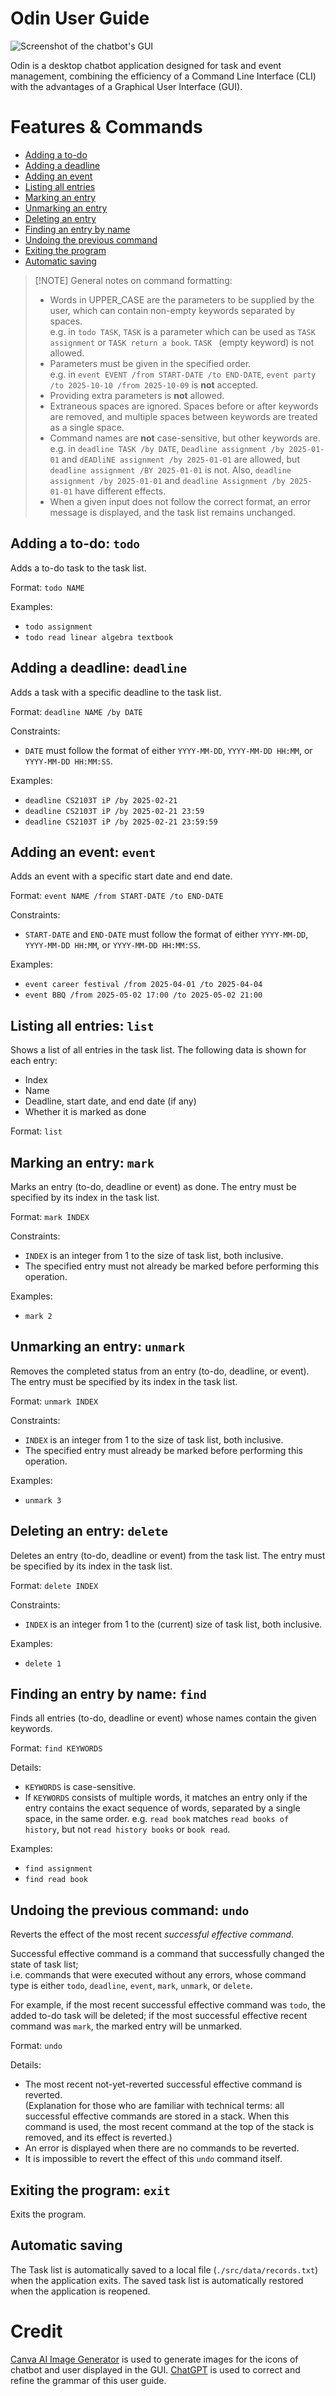 # Odin User Guide

![Screenshot of the chatbot's GUI](Ui.png)

Odin is a desktop chatbot application designed for task and event management,
combining the efficiency of a Command Line Interface (CLI) with the advantages of a Graphical User Interface (GUI).

# Features & Commands

- [Adding a to-do](#adding-a-to-do-todo)
- [Adding a deadline](#adding-a-deadline-deadline)
- [Adding an event](#adding-an-event-event)
- [Listing all entries](#listing-all-entries-list)
- [Marking an entry](#marking-an-entry-mark)
- [Unmarking an entry](#unmarking-an-entry-unmark)
- [Deleting an entry](#deleting-an-entry-delete)
- [Finding an entry by name](#finding-an-entry-by-name-find)
- [Undoing the previous command](#undoing-the-previous-command-undo)
- [Exiting the program](#exiting-the-program-exit)
- [Automatic saving](#automatic-saving-feature)

> [!NOTE] General notes on command formatting:
> - Words in UPPER_CASE are the parameters to be supplied by the user, which can contain non-empty keywords separated by spaces.
> <br> e.g. in `todo TASK`, `TASK` is a parameter which can be used as `TASK assignment` or `TASK return a book`. `TASK ` (empty keyword) is not allowed.
> - Parameters must be given in the specified order.
> <br> e.g. in `event EVENT /from START-DATE /to END-DATE`, `event party /to 2025-10-10 /from 2025-10-09` is **not** accepted.
> - Providing extra parameters is **not** allowed.
> - Extraneous spaces are ignored. Spaces before or after keywords are removed, and multiple spaces between keywords are treated as a single space.
> - Command names are **not** case-sensitive, but other keywords are.
> <br> e.g. in `deadline TASK /by DATE`, `Deadline assignment /by 2025-01-01` and `dEADliNE assignment /by 2025-01-01` are allowed, but `deadline assignment /BY 2025-01-01` is not.
> Also, `deadline assignment /by 2025-01-01` and `deadline Assignment /by 2025-01-01` have different effects.
> - When a given input does not follow the correct format, an error message is displayed, and the task list remains unchanged.

## Adding a to-do: `todo`

Adds a to-do task to the task list.

Format: `todo NAME`

Examples:

- `todo assignment`
- `todo read linear algebra textbook`

## Adding a deadline: `deadline`

Adds a task with a specific deadline to the task list.

Format: `deadline NAME /by DATE`

Constraints:

- `DATE` must follow the format of either `YYYY-MM-DD`, `YYYY-MM-DD HH:MM`, or `YYYY-MM-DD HH:MM:SS`.

Examples:

- `deadline CS2103T iP /by 2025-02-21`
- `deadline CS2103T iP /by 2025-02-21 23:59`
- `deadline CS2103T iP /by 2025-02-21 23:59:59`

## Adding an event: `event`

Adds an event with a specific start date and end date.

Format: `event NAME /from START-DATE /to END-DATE`

Constraints:

- `START-DATE` and `END-DATE` must follow the format of either `YYYY-MM-DD`, `YYYY-MM-DD HH:MM`, or `YYYY-MM-DD HH:MM:SS`.

Examples:

- `event career festival /from 2025-04-01 /to 2025-04-04`
- `event BBQ /from 2025-05-02 17:00 /to 2025-05-02 21:00`

## Listing all entries: `list`

Shows a list of all entries in the task list.
The following data is shown for each entry:

- Index
- Name
- Deadline, start date, and end date (if any)
- Whether it is marked as done

Format: `list`

## Marking an entry: `mark`

Marks an entry (to-do, deadline or event) as done.
The entry must be specified by its index in the task list.

Format: `mark INDEX`

Constraints:
- `INDEX` is an integer from 1 to the size of task list, both inclusive.
- The specified entry must not already be marked before performing this operation.

Examples:

- `mark 2`

## Unmarking an entry: `unmark`

Removes the completed status from an entry (to-do, deadline, or event).
The entry must be specified by its index in the task list.

Format: `unmark INDEX`

Constraints:
- `INDEX` is an integer from 1 to the size of task list, both inclusive.
- The specified entry must already be marked before performing this operation.

Examples:

- `unmark 3`

## Deleting an entry: `delete`

Deletes an entry (to-do, deadline or event) from the task list.
The entry must be specified by its index in the task list.

Format: `delete INDEX`

Constraints:
- `INDEX` is an integer from 1 to the (current) size of task list, both inclusive.

Examples:

- `delete 1`

## Finding an entry by name: `find`

Finds all entries (to-do, deadline or event) whose names contain the given keywords.

Format: `find KEYWORDS`

Details:

- `KEYWORDS` is case-sensitive.
- If `KEYWORDS` consists of multiple words, it matches an entry only if the entry contains the exact sequence of words, separated by a single space, in the same order.
  e.g. `read book` matches `read books of history`, but not `read history books` or `book read`.

Examples:

- `find assignment`
- `find read book`

## Undoing the previous command: `undo`

Reverts the effect of the most recent *successful effective command*.

Successful effective command is a command that successfully changed the state of task list;
<br>i.e. commands that were executed without any errors, whose command type is either `todo`, `deadline`, `event`, `mark`, `unmark`, or `delete`.

For example, if the most recent successful effective command was `todo`, the added to-do task will be deleted;
if the most successful effective recent command was `mark`, the marked entry will be unmarked.

Format: `undo`

Details:

- The most recent not-yet-reverted successful effective command is reverted.
<br>(Explanation for those who are familiar with technical terms: all successful effective commands are stored in a stack.
When this command is used, the most recent command at the top of the stack is removed, and its effect is reverted.)
- An error is displayed when there are no commands to be reverted.
- It is impossible to revert the effect of this `undo` command itself.

## Exiting the program: `exit`

Exits the program.

## Automatic saving

The Task list is automatically saved to a local file (`./src/data/records.txt`) when the application exits.
The saved task list is automatically restored when the application is reopened.

# Credit

[Canva AI Image Generator](https://www.canva.com/ai-image-generator/) is used to generate images for the icons of chatbot and user displayed in the GUI.
[ChatGPT](https://chatgpt.com) is used to correct and refine the grammar of this user guide.